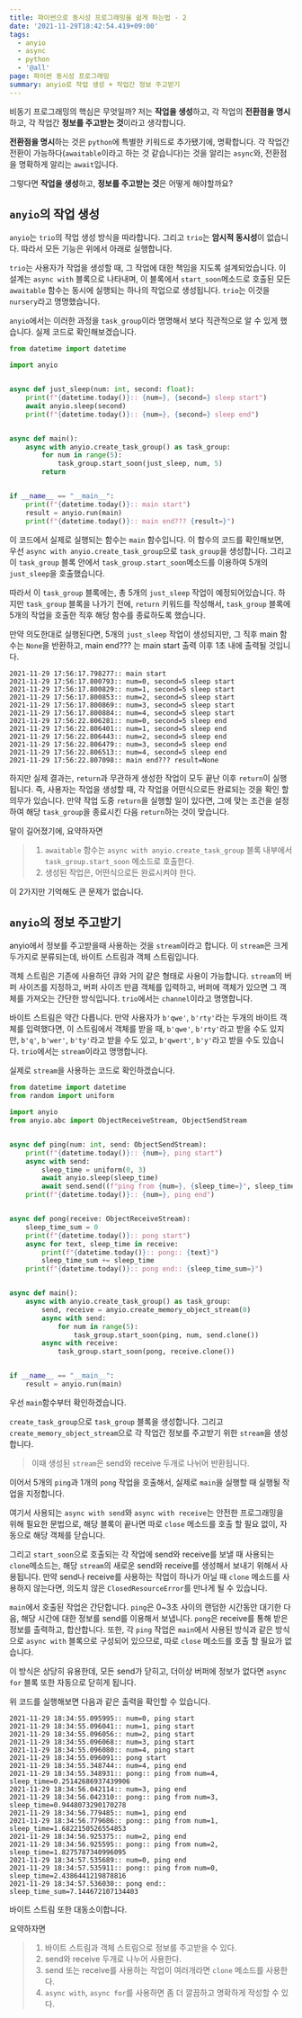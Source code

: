 ```yaml
---
title: 파이썬으로 동시성 프로그래밍을 쉽게 하는법 - 2
date: '2021-11-29T18:42:54.419+09:00'
tags:
  - anyio
  - async
  - python
  - '@all'
page: 파이썬 동시성 프로그래밍
summary: anyio로 작업 생성 + 작업간 정보 주고받기
---
```


비동기 프로그래밍의 핵심은 무엇일까? 저는 **작업을 생성**하고, 각 작업의 **전환점을 명시**하고, 각 작업간 **정보를 주고받는 것**이라고 생각합니다.

**전환점을 명시**하는 것은 `python`에 특별한 키워드로 추가됐기에, 명확합니다. 각 작업간 전환이 가능하다(`awaitable`이라고 하는 것 같습니다)는 것을 알리는 `async`와, 전환점을 명확하게 알리는 `await`입니다.

그렇다면 **작업을 생성**하고, **정보를 주고받는 것**은 어떻게 해야할까요?

## `anyio`의 작업 생성

`anyio`는 `trio`의 작업 생성 방식을 따라합니다. 그리고 `trio`는 **암시적 동시성**이 없습니다. 따라서 모든 기능은 위에서 아래로 실행합니다.

`trio`는 사용자가 작업을 생성할 때, 그 작업에 대한 책임을 지도록 설계되었습니다. 이 설계는 `async with` 블록으로 나타내며, 이 블록에서 `start_soon`메소드로 호출된 모든 `awaitable` 함수는 동시에 실행되는 하나의 작업으로 생성됩니다. `trio`는 이것을 `nursery`라고 명명했습니다.

`anyio`에서는 이러한 과정을 `task_group`이라 명명해서 보다 직관적으로 알 수 있게 했습니다. 실제 코드로 확인해보겠습니다.

```python
from datetime import datetime

import anyio


async def just_sleep(num: int, second: float):
    print(f"{datetime.today()}:: {num=}, {second=} sleep start")
    await anyio.sleep(second)
    print(f"{datetime.today()}:: {num=}, {second=} sleep end")


async def main():
    async with anyio.create_task_group() as task_group:
        for num in range(5):
            task_group.start_soon(just_sleep, num, 5)
        return


if __name__ == "__main__":
    print(f"{datetime.today()}:: main start")
    result = anyio.run(main)
    print(f"{datetime.today()}:: main end??? {result=}")
```

이 코드에서 실제로 실행되는 함수는 `main` 함수입니다. 이 함수의 코드를 확인해보면, 우선 `async with anyio.create_task_group`으로 `task_group`을 생성합니다. 그리고 이 `task_group` 블록 안에서 `task_group.start_soon`메소드를 이용하여 5개의 `just_sleep`을 호출했습니다.

따라서 이 `task_group` 블록에는, 총 5개의 `just_sleep` 작업이 예정되어있습니다. 하지만 `task_group` 블록을 나가기 전에, `return` 키워드를 작성해서, `task_group` 블록에 5개의 작업을 호출한 직후 해당 함수를 종료하도록 했습니다.

만약 의도한대로 실행된다면, 5개의 `just_sleep` 작업이 생성되지만, 그 직후 main 함수는 `None`을 반환하고, main end??? 는 main start 출력 이후 1초 내에 출력될 것입니다.

```log
2021-11-29 17:56:17.798277:: main start
2021-11-29 17:56:17.800793:: num=0, second=5 sleep start
2021-11-29 17:56:17.800829:: num=1, second=5 sleep start
2021-11-29 17:56:17.800853:: num=2, second=5 sleep start
2021-11-29 17:56:17.800869:: num=3, second=5 sleep start
2021-11-29 17:56:17.800884:: num=4, second=5 sleep start
2021-11-29 17:56:22.806281:: num=0, second=5 sleep end
2021-11-29 17:56:22.806401:: num=1, second=5 sleep end
2021-11-29 17:56:22.806443:: num=2, second=5 sleep end
2021-11-29 17:56:22.806479:: num=3, second=5 sleep end
2021-11-29 17:56:22.806513:: num=4, second=5 sleep end
2021-11-29 17:56:22.807098:: main end??? result=None
```

하지만 실제 결과는, `return`과 무관하게 생성한 작업이 모두 끝난 이후 `return`이 실행됩니다. 즉, 사용자는 작업을 생성할 때, 각 작업을 어떤식으로든 완료되는 것을 확인 할 의무가 있습니다. 만약 작업 도중 `return`을 실행할 일이 있다면, 그에 맞는 조건을 설정하여 해당 `task_group`을 종료시킨 다음 `return`하는 것이 맞습니다.

말이 길어졌기에, 요약하자면

> 1. `awaitable` 함수는 `async with anyio.create_task_group` 블록 내부에서 `task_group.start_soon` 메소드로 호출한다.
> 2. 생성된 작업은, 어떤식으로든 완료시켜야 한다.

이 2가지만 기억해도 큰 문제가 없습니다.

## `anyio`의 정보 주고받기

anyio에서 정보를 주고받을때 사용하는 것을 `stream`이라고 합니다. 이 `stream`은 크게 두가지로 분류되는데, 바이트 스트림과 객체 스트림입니다.

객체 스트림은 기존에 사용하던 큐와 거의 같은 형태로 사용이 가능합니다. `stream`의 버퍼 사이즈를 지정하고, 버퍼 사이즈 만큼 객체를 입력하고, 버퍼에 객체가 있으면 그 객체를 가져오는 간단한 방식입니다. `trio`에서는 `channel`이라고 명명합니다.

바이트 스트림은 약간 다릅니다. 만약 사용자가 `b'qwe'`, `b'rty'`라는 두개의 바이트 객체를 입력했다면, 이 스트림에서 객체를 받을 때, `b'qwe'`, `b'rty'`라고 받을 수도 있지만, `b'q'`, `b'wer'`, `b'ty'`라고 받을 수도 있고, `b'qwert'`, `b'y'`라고 받을 수도 있습니다. `trio`에서는 `stream`이라고 명명합니다.

실제로 `stream`을 사용하는 코드로 확인하겠습니다.

```python
from datetime import datetime
from random import uniform

import anyio
from anyio.abc import ObjectReceiveStream, ObjectSendStream


async def ping(num: int, send: ObjectSendStream):
    print(f"{datetime.today()}:: {num=}, ping start")
    async with send:
        sleep_time = uniform(0, 3)
        await anyio.sleep(sleep_time)
        await send.send((f"ping from {num=}, {sleep_time=}", sleep_time))
    print(f"{datetime.today()}:: {num=}, ping end")


async def pong(receive: ObjectReceiveStream):
    sleep_time_sum = 0
    print(f"{datetime.today()}:: pong start")
    async for text, sleep_time in receive:
        print(f"{datetime.today()}:: pong:: {text}")
        sleep_time_sum += sleep_time
    print(f"{datetime.today()}:: pong end:: {sleep_time_sum=}")


async def main():
    async with anyio.create_task_group() as task_group:
        send, receive = anyio.create_memory_object_stream(0)
        async with send:
            for num in range(5):
                task_group.start_soon(ping, num, send.clone())
        async with receive:
            task_group.start_soon(pong, receive.clone())


if __name__ == "__main__":
    result = anyio.run(main)
```

우선 `main`함수부터 확인하겠습니다.

`create_task_group`으로 `task_group` 블록을 생성합니다. 그리고 `create_memory_object_stream`으로 각 작업간 정보를 주고받기 위한 `stream`을 생성합니다.

> 이때 생성된 `stream`은 send와 receive 두개로 나뉘어 반환됩니다.

이어서 5개의 `ping`과 1개의 `pong` 작업을 호출해서, 실제로 `main`을 실행할 때 실행될 작업을 지정합니다.

여기서 사용되는 `async with send`와 `async with receive`는 안전한 프로그래밍을 위해 필요한 문법으로, 해당 블록이 끝나면 따로 `close` 메소드를 호출 할 필요 없이, 자동으로 해당 객체를 닫습니다.

그리고 `start_soon`으로 호출되는 각 작업에 send와 receive를 보낼 때 사용되는 `clone`메소드는, 해당 `stream`의 새로운 send와 receive를 생성해서 보내기 위해서 사용됩니다. 만약 send나 receive를 사용하는 작업이 하나가 아닐 때 `clone` 메소드를 사용하지 않는다면, 의도치 않은 `ClosedResourceError`를 만나게 될 수 있습니다.

`main`에서 호출된 작업은 간단합니다.
`ping`은 0~3초 사이의 랜덤한 시간동안 대기한 다음, 해당 시간에 대한 정보를 send를 이용해서 보냅니다.
`pong`은 receive를 통해 받은 정보를 출력하고, 합산합니다.
또한, 각 `ping` 작업은 `main`에서 사용된 방식과 같은 방식으로 `async with` 블록으로 구성되어 있으므로, 따로 `close` 메소드를 호출 할 필요가 없습니다.

이 방식은 상당히 유용한데, 모든 send가 닫히고, 더이상 버퍼에 정보가 없다면 `async for` 블록 또한 자동으로 닫히게 됩니다.

위 코드를 실행해보면 다음과 같은 출력을 확인할 수 있습니다.

```log
2021-11-29 18:34:55.095995:: num=0, ping start
2021-11-29 18:34:55.096041:: num=1, ping start
2021-11-29 18:34:55.096056:: num=2, ping start
2021-11-29 18:34:55.096068:: num=3, ping start
2021-11-29 18:34:55.096080:: num=4, ping start
2021-11-29 18:34:55.096091:: pong start
2021-11-29 18:34:55.348744:: num=4, ping end
2021-11-29 18:34:55.348931:: pong:: ping from num=4, sleep_time=0.25142686937439906
2021-11-29 18:34:56.042114:: num=3, ping end
2021-11-29 18:34:56.042310:: pong:: ping from num=3, sleep_time=0.9448073290170278
2021-11-29 18:34:56.779485:: num=1, ping end
2021-11-29 18:34:56.779686:: pong:: ping from num=1, sleep_time=1.6822150526554853
2021-11-29 18:34:56.925375:: num=2, ping end
2021-11-29 18:34:56.925595:: pong:: ping from num=2, sleep_time=1.8275787340996095
2021-11-29 18:34:57.535689:: num=0, ping end
2021-11-29 18:34:57.535911:: pong:: ping from num=0, sleep_time=2.4386441219878816
2021-11-29 18:34:57.536030:: pong end:: sleep_time_sum=7.144672107134403
```

바이트 스트림 또한 대동소이합니다.

요약하자면

> 1. 바이트 스트림과 객체 스트림으로 정보를 주고받을 수 있다.
> 2. send와 receive 두개로 나누어 사용한다.
> 3. send 또는 receive를 사용하는 작업이 여러개라면 `clone` 메소드를 사용한다.
> 4. `async with`, `async for`를 사용하면 좀 더 깔끔하고 명확하게 작성할 수 있다.
